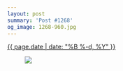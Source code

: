 ```yaml
---
layout: post
summary: 'Post #1268'
og_image: 1268-960.jpg
---
```


<p>
 <time>
  <a href="/1268">
   {{ page.date | date: "%B %-d, %Y" }}
  </a>
 </time>
 <a href="/1268">
  <figure data-taken="1/9/2021">
   <img sizes="(min-width: 700px) 50vw, calc(100vw - 2rem)" src="{{ site.assets_url }}/1268-480.jpg" srcset="{{ site.assets_url }}/1268-240.jpg 240w, {{ site.assets_url }}/1268-480.jpg 480w, {{ site.assets_url }}/1268-720.jpg 720w, {{ site.assets_url }}/1268-960.jpg 960w"/>
  </figure>
 </a>
</p>
